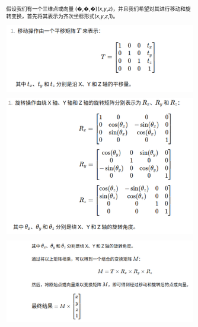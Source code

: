 假设我们有一个三维点或向量 (�,�,�)(*x*,*y*,*z*)，并且我们希望对其进行移动和旋转变换，首先将其表示为齐次坐标形式(*x*,*y*,*z*,1)。

![image-20240314134351981](image/image-20240314134351981.png)

![image-20240314134358809](image/image-20240314134358809.png)

![image-20240314134430048](image/image-20240314134430048.png)